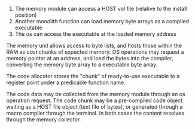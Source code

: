 
1. The memory module can access a HOST vol file (relative to the install position)
2. Another monolith function can load memory byte arrays as a compiled executable
3. The os can access the executable at the loaded memory address

The memory unit allows access to byte lists, and hosts those within the RAM as _cast_ chunks of expected memory. OS operations may request a memory pointer at an address, and load the bytes into the compiler, converting the memory byte array to a executable byte array.

The code allocator stores the "chunk" of ready-to-use executable to a register point under a predicable function name.

The code data may be collected from the memory module through an os operation request. The code chunk may be a pre-compiled code object waiting as a HOST file object (text file of bytes), or generated through a macro compiler through the terminal. In both cases the content resolves through the memory collector.
